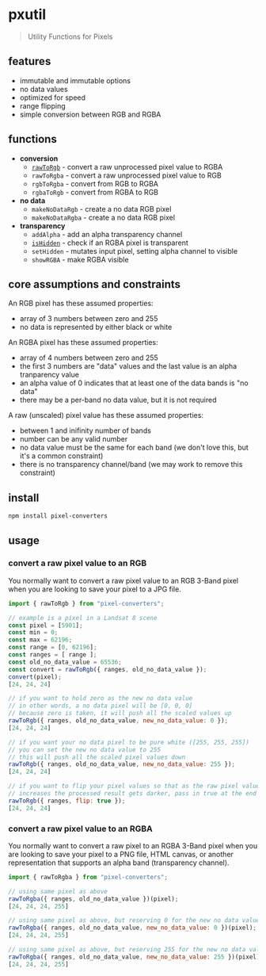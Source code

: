 # pxutil
> Utility Functions for Pixels

## features
- immutable and immutable options
- no data values
- optimized for speed
- range flipping
- simple conversion between RGB and RGBA

## functions
- **conversion**
  - [`rawToRgb`](https://github.com/DanielJDufour/pixel-converters/tree/main/src/raw-to-rgb) - convert a raw unprocessed pixel value to RGBA
  - `rawToRgba` - convert a raw unprocessed pixel value to RGB
  - `rgbToRgba` - convert from RGB to RGBA
  - `rgbaToRgb` - convert from RGBA to RGB
- **no data**
  - `makeNoDataRgb` - create a no data RGB pixel
  - `makeNoDataRgba` - create a no data RGB pixel
- **transparency**
  - `addAlpha` - add an alpha transparency channel
  - [`isHidden`](https://github.com/DanielJDufour/pixel-converters/tree/main/src/is-hidden) - check if an RGBA pixel is transparent
  - `setHidden` - mutates input pixel, setting alpha channel to visible
  - `showRGBA` - make RGBA visible

## core assumptions and constraints
An RGB pixel has these assumed properties:
- array of 3 numbers between zero and 255
- no data is represented by either black or white

An RGBA pixel has these assumed properties:
- array of 4 numbers between zero and 255
- the first 3 numbers are "data" values and the last value is an alpha tranparency value
- an alpha value of 0 indicates that at least one of the data bands is "no data"
- there may be a per-band no data value, but it is not required

A raw (unscaled) pixel value has these assumed properties:
- between 1 and inifinity number of bands
- number can be any valid number
- no data value must be the same for each band (we don't love this, but it's a common constraint)
- there is no transparency channel/band (we may work to remove this constraint)

## install
```bash
npm install pixel-converters
```

## usage
### convert a raw pixel value to an RGB
You normally want to convert a raw pixel value to an RGB 3-Band pixel when you
are looking to save your pixel to a JPG file.
```js
import { rawToRgb } from "pixel-converters";

// example is a pixel in a Landsat 8 scene
const pixel = [5901];
const min = 0;
const max = 62196;
const range = [0, 62196];
const ranges = [ range ];
const old_no_data_value = 65536;
const convert = rawToRgb({ ranges, old_no_data_value });
convert(pixel);
[24, 24, 24]

// if you want to hold zero as the new no data value
// in other words, a no data pixel will be [0, 0, 0]
// because zero is taken, it will push all the scaled values up
rawToRgb({ ranges, old_no_data_value, new_no_data_value: 0 });
[24, 24, 24]

// if you want your no data pixel to be pure white ([255, 255, 255])
// you can set the new no data value to 255
// this will push all the scaled pixel values down
rawToRgb({ ranges, old_no_data_value, new_no_data_value: 255 });
[24, 24, 24]

// if you want to flip your pixel values so that as the raw pixel value
// increases the processed result gets darker, pass in true at the end of the params
rawToRgb({ ranges, flip: true });
[24, 24, 24]
```

### convert a raw pixel value to an RGBA
You normally want to convert a raw pixel to an RGBA 3-Band pixel when you
are looking to save your pixel to a PNG file, HTML canvas, or another
representation that supports an alpha band (transparency channel).
```js
import { rawToRgba } from "pixel-converters";

// using same pixel as above
rawToRgba({ ranges, old_no_data_value })(pixel);
[24, 24, 24, 255]

// using same pixel as above, but reserving 0 for the new no data value
rawToRgba({ ranges, old_no_data_value, new_no_data_value: 0 })(pixel);
[24, 24, 24, 255]

// using same pixel as above, but reserving 255 for the new no data value
rawToRgba({ ranges, old_no_data_value, new_no_data_value: 255 })(pixel);
[24, 24, 24, 255]
```
